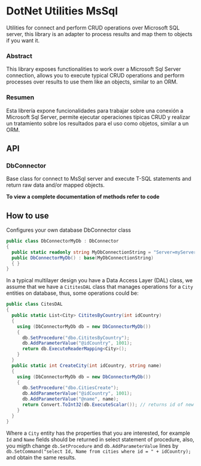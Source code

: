 # DotNet Utilities MsSql
Utilities for connect and perform CRUD operations over Microsoft SQL server, this library is an adapter to process results and map them to objects if you want it.

### Abstract
This library exposes functionalities to work over a Microsoft Sql Server connection, allows you to execute typical CRUD operations and perform processes over results to use them like an objects, similar to an ORM.

### Resumen
Esta librería expone funcionalidades para trabajar sobre una conexión a Microsoft Sql Server, permite ejecutar operaciones típicas CRUD y realizar un tratamiento sobre los resultados para el uso como objetos, similar a un ORM.


## API

### DbConnector
Base class for connect to MsSql server and execute T-SQL statements and return raw data and/or mapped objects.

**To view a complete documentation of methods refer to code**


## How to use

Configures your own database DbConnector class

```csharp
public class DbConnectorMyDb : DbConnector
{
  public static readonly string MyDbConnectionString = "Server=myServerAddress;Database=myDataBase;User Id=lextract;Password=123456;";
  public DbConnectorMyDb() : base(MyDbConnectionString)
  { }
}
```

In a typical multilayer design you have a Data Access Layer (DAL) class, we assume that we have a `CititesDAL` class that manages operations for a `City` entities on database, thus, some operations could be:

```csharp
public class CitesDAL
{
  public static List<City> CititesByCountry(int idCountry)
  {
    using (DbConnectorMyDb db = new DbConnectorMyDb())
    {
      db.SetProcedure("dbo.CititesByCountry");
      db.AddParameterValue("@idCountry", 1001);
      return db.ExecuteReaderMapping<City>();
    }
  }
  public static int CreateCity(int idCountry, string name)
  {
    using (DbConnectorMyDb db = new DbConnectorMyDb())
    {
      db.SetProcedure("dbo.CitiesCreate");
      db.AddParameterValue("@idCountry", 1001);
      db.AddParameterValue("@name", name);
      return Convert.ToInt32(db.ExecuteScalar()); // returns id of new city
    }
  }
}
```

Where a `City` entity has the properties that you are interested, for example `Id` and `Name` fields should be returned in select statement of procedure, also, you migth change `db.SetProcedure` and `db.AddParameterValue` lines by `db.SetCommand("select Id, Name from cities where id = " + idCountry);` and obtain the same results.




